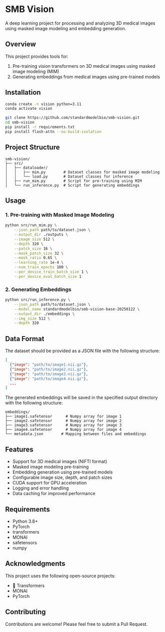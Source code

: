 # SMB Vision

A deep learning project for processing and analyzing 3D medical images using masked image modeling and embedding generation.

## Overview

This project provides tools for:
1. Pre-training vision transformers on 3D medical images using masked image modeling (MIM)
2. Generating embeddings from medical images using pre-trained models

## Installation

```bash
conda create -n vision python=3.11
conda activate vision

git clone https://github.com/standardmodelbio/smb-vision.git
cd smb-vision
pip install -r requirements.txt
pip install flash-attn --no-build-isolation
```

## Project Structure

```
smb-vision/
├── src/
│   ├── dataloader/
│   │   ├── mim.py        # Dataset classes for masked image modeling
│   │   └── load.py       # Dataset classes for inference
│   ├── run_mim.py        # Script for pre-training using MIM
│   └── run_inference.py  # Script for generating embeddings
```

## Usage

### 1. Pre-training with Masked Image Modeling

```bash
python src/run_mim.py \
    --json_path path/to/dataset.json \
    --output_dir ./outputs \
    --image_size 512 \
    --depth 320 \
    --patch_size 16 \
    --mask_patch_size 32 \
    --mask_ratio 0.65 \
    --learning_rate 1e-4 \
    --num_train_epochs 100 \
    --per_device_train_batch_size 1 \
    --per_device_eval_batch_size 1
```

### 2. Generating Embeddings

```bash
python src/run_inference.py \
    --json_path path/to/dataset.json \
    --model_name standardmodelbio/smb-vision-base-20250122 \
    --output_dir ./embeddings \
    --img_size 512 \
    --depth 320
```

## Data Format

The dataset should be provided as a JSON file with the following structure:

```json
[
  {"image": "path/to/image1.nii.gz"},
  {"image": "path/to/image2.nii.gz"},
  {"image": "path/to/image3.nii.gz"},
  {"image": "path/to/image4.nii.gz"},
  ...
]
```

The generated embeddings will be saved in the specified output directory with the following structure:

```
embeddings/
├── image1.safetensor      # Numpy array for image 1
├── image2.safetensor      # Numpy array for image 2
├── image3.safetensor      # Numpy array for image 3
├── image4.safetensor      # Numpy array for image 4
└── metadata.json        # Mapping between files and embeddings
```

## Features

- Support for 3D medical images (NIFTI format)
- Masked image modeling pre-training
- Embedding generation using pre-trained models
- Configurable image size, depth, and patch sizes
- CUDA support for GPU acceleration
- Logging and error handling
- Data caching for improved performance

## Requirements

- Python 3.8+
- PyTorch
- transformers
- MONAI
- safetensors
- numpy

## Acknowledgments

This project uses the following open-source projects:
- 🤗 Transformers
- MONAI
- PyTorch

## Contributing

Contributions are welcome! Please feel free to submit a Pull Request.
